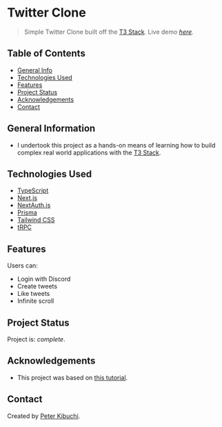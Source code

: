 # Twitter Clone

> Simple Twitter Clone built off the [T3 Stack](https://create.t3.gg/).
> Live demo [_here_](https://twitter-clone-pi-ten.vercel.app/).

## Table of Contents

- [General Info](#general-information)
- [Technologies Used](#technologies-used)
- [Features](#features)
- [Project Status](#project-status)
- [Acknowledgements](#acknowledgements)
- [Contact](#contact)

## General Information

- I undertook this project as a hands-on means of learning how to build complex real world applications with the [T3 Stack](https://create.t3.gg/).

## Technologies Used

- [TypeScript](https://www.typescriptlang.org)
- [Next.js](https://nextjs.org)
- [NextAuth.js](https://next-auth.js.org)
- [Prisma](https://prisma.io)
- [Tailwind CSS](https://tailwindcss.com)
- [tRPC](https://trpc.io)

## Features

Users can:

- Login with Discord
- Create tweets
- Like tweets
- Infinite scroll

## Project Status

Project is: _complete_.

## Acknowledgements

- This project was based on [this tutorial](https://youtu.be/nzJsYJPCc80).

## Contact

Created by [Peter Kibuchi](https://www.peterkibuchi.com/).
